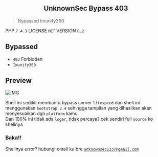 <h2 align="center">UnknownSec Bypass 403</h2>

> Bypassed Imunify360

PHP `7.4.3` LICENSE `MIT` VERSION `0.2`

Bypassed
----------
* `403` Forbidden
* `Imunify360`

Preview
-------

![IMG](https://unknownsec.ftp.sh/ganteng/img.jpg)

Shell ini sedikit membantu bypass server `litespeed` dan shell ini menggunakan `bootstrap v.4` sehingga tampilan yang dihasilkan akan menyesuaikan dgn `platform` kamu.<br>Dan 100% ini tidak ada `loger`, tidak percaya? cek sendiri full `source` ko shellnya

### Baka!!
Shellnya error? hubungi email ku bre <a href="mailto:unknownsec1337@gmail.com">`unknownsec1337@gmail.com`</a>
